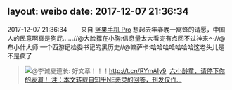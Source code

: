layout: weibo
date: 2017-12-07 21:36:34
---
<meta name="referrer" content="no-referrer" />

2017-12-07 21:36:34  &nbsp;&nbsp;&nbsp;&nbsp;&nbsp;&nbsp; 来自 <a href="http://app.weibo.com/t/feed/Z4AgP" rel="nofollow">坚果手机 Pro</a>
想起去年春晚一窝蜂的请愿，中国人的民意啊真是狗屁……//@大脸撑在小胸:信息量太大看完有点回不过神来～//@布小什大师:一个西游纪检委书记的黑历史//@嘛萨卡:哈哈哈哈哈哈哈这老头儿是不是疯了
>  @李诚夏道长: 好文章！！！http://t.cn/RYmAIy9 ​​​
[<img style="float: left;" src="http://r.sinaimg.cn/large/tc/mmbiz_qpic_cn/6295cc644ed54b1cae7490666dbf650a.jpg"/>六小龄童，请停下你的表演！
注：本文转载自知乎NE恶灵的回答，刊发仅作...](http://mp.weixin.qq.com/s?__biz=MjM5Mzc0Njk1MA==&mid=2651157134&idx=1&sn=b4beaee66f7647c42657bd99845ba3b8)

